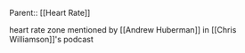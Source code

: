 Parent:: [[Heart Rate]]

heart rate zone mentioned by [[Andrew Huberman]] in [[Chris Williamson]]'s podcast